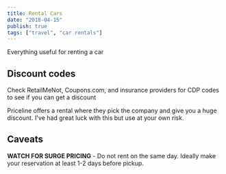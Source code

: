 ```yaml
---
title: Rental Cars
date: "2018-04-15"
publish: true
tags: ["travel", "car rentals"]
---
```


Everything useful for renting a car

## Discount codes

Check RetailMeNot, Coupons.com, and insurance providers for CDP codes to see if you can get a discount

Priceline offers a rental where they pick the company and give you a huge discount. I've had great luck with this but use at your own risk.

## Caveats

**WATCH FOR SURGE PRICING** - Do not rent on the same day. Ideally make your reservation at least 1-2 days before pickup.